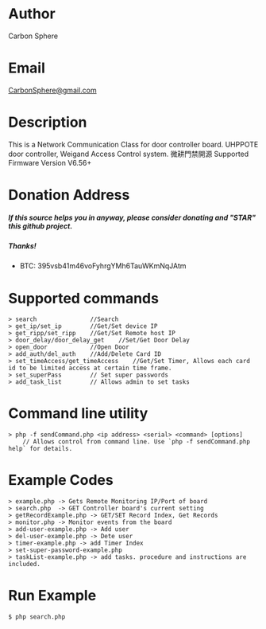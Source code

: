 # Author
Carbon Sphere

# Email

CarbonSphere@gmail.com

# Description

This is a Network Communication Class for door controller board.
UHPPOTE door controller, Weigand Access Control system. 微耕門禁開源
Supported Firmware Version V6.56+

# Donation Address

##### If this source helps you in anyway, please consider donating and "STAR" this github project.
##### Thanks!

- BTC: 395vsb41m46voFyhrgYMh6TauWKmNqJAtm

# Supported commands
    > search               //Search
    > get_ip/set_ip        //Get/Set device IP
    > get_ripp/set_ripp    //Get/Set Remote host IP
    > door_delay/door_delay_get    //Set/Get Door Delay
    > open_door            //Open Door
    > add_auth/del_auth    //Add/Delete Card ID
    > set_timeAccess/get_timeAccess    //Get/Set Timer, Allows each card id to be limited access at certain time frame.
    > set_superPass        // Set super passwords
    > add_task_list        // Allows admin to set tasks

# Command line utility
    > php -f sendCommand.php <ip address> <serial> <command> [options] 
        // Allows control from command line. Use `php -f sendCommand.php help` for details. 

# Example Codes
    > example.php -> Gets Remote Monitoring IP/Port of board
    > search.php  -> GET Controller board's current setting
    > getRecordExample.php -> GET/SET Record Index, Get Records
    > monitor.php -> Monitor events from the board
    > add-user-example.php -> Add user
    > del-user-example.php -> Dete user
    > timer-example.php -> add Timer Index
    > set-super-password-example.php
    > taskList-example.php -> add tasks. procedure and instructions are included.

# Run Example
```console
$ php search.php
```

